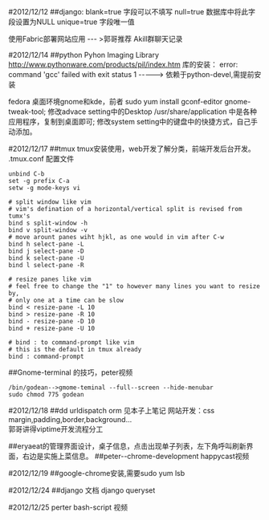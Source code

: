 #2012/12/12
##django:
blank=true 字段可以不填写
null=true 数据库中将此字段设置为NULL
unique=true 字段唯一值

使用Fabric部署网站应用 --- >郭哥推荐 Akill群聊天记录


#2012/12/14
##python
Pyhon Imaging Library http://www.pythonware.com/products/pil/index.htm 库的安装： error: command 'gcc' failed with exit status 1 -----> 依赖于python-devel,需提前安装

fedora 桌面环境gnome和kde，前者 sudo yum install gconf-editor gnome-tweak-tool;
 修改advace setting中的Desktop /usr/share/application 中是各种应用程序，复制到桌面即可;
 修改system setting中的键盘中的快捷方式，自己手动添加。


#2012/12/17
##tmux
tmux安装使用，web开发了解分类，前端开发后台开发。
.tmux.conf 配置文件

	unbind C-b
	set -g prefix C-a
	setw -g mode-keys vi

	# split window like vim
	# vim's defination of a horizontal/vertical split is revised from tumx's
	bind s split-window -h
	bind v split-window -v
	# move arount panes wiht hjkl, as one would in vim after C-w
	bind h select-pane -L
	bind j select-pane -D
	bind k select-pane -U
	bind l select-pane -R

	# resize panes like vim
	# feel free to change the "1" to however many lines you want to resize by,
	# only one at a time can be slow
	bind < resize-pane -L 10
	bind > resize-pane -R 10
	bind - resize-pane -D 10
	bind + resize-pane -U 10

	# bind : to command-prompt like vim
	# this is the default in tmux already
	bind : command-prompt

##Gnome-terminal 的技巧，peter视频

	/bin/godean-->gmome-teminal --full--screen --hide-menubar  
	sudo chmod 775 godean

#2012/12/18
##dd
urldispatch orm 见本子上笔记
网站开发：css margin,padding,border,background...   
郭哥讲得viptime开发流程分工

##eryaeat的管理界面设计，桌子信息，点击出现单子列表，左下角呼叫刷新界面，右边是实施上菜信息。
##peter--chrome-development happycast视频

#2012/12/19
##google-chrome安装,需要sudo yum lsb 

#2012/12/24
##django 文档
django queryset

#2012/12/25
perter bash-script 视频
